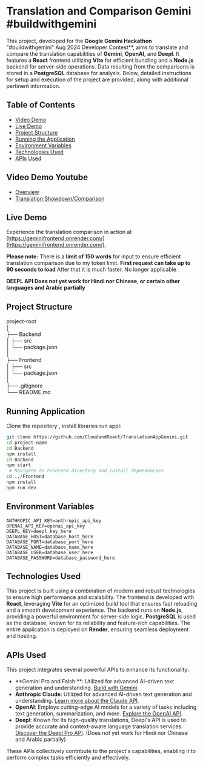 # Translation and Comparison Gemini #buildwithgemini
This project, developed for the **Google Gemini Hackathon** "#buildwithgemini" Aug 2024 Developer Contest**, aims to translate and compare the translation capabilities of **Gemini**, **OpenAI**, and **Deepl**. It features a **React** frontend utilizing **Vite** for efficient bundling and a **Node.js** backend for server-side operations. Data resulting from the comparisons is stored in a **PostgreSQL** database for analysis. Below, detailed instructions for setup and execution of the project are provided, along with additional pertinent information.

## Table of Contents
- [Video Demo](#video-demo)
- [Live Demo](#live-demo)
- [Project Structure](#project-structure)
- [Running the Application](#running-the-application)
- [Environment Variables](#environment-variables)
- [Technologies Used](#technologies-used)
- [APIs Used](#apis-used)


## Video Demo Youtube
- [Overview](https://youtu.be/024O7ulMLYw)
- [Translation Showdown/Comparison](https://youtu.be/OKZzCsR6YVU)

## Live Demo
Experience the translation comparison in action at [https://geminifrontend.onrender.com/](https://geminifrontend.onrender.com/).

**Please note:** There is a **limit of 150 words** for input to ensure efficient translation comparison due to my token limit.
**First request can take up to 90 seconds to load** After that it is much faster. No longer applicable

**DEEPL API Does not yet work for Hindi nor Chinese, or certain other languages and Arabic partially**


## Project Structure
project-root  
│  
├── Backend  
│   ├── src  
│   └── package.json  
│  
├── Frontend  
│   ├── src  
│   └── package.json  
│  
├── .gitignore  
└── README.md 

## Running Application
Clone the repository , install libraries run appl:

   ```sh
   git clone https://github.com/CloudandReact/TranslationAppGemini.git
   cd project-name
   cd Backend
   npm install
   cd Backend
   npm start
    # Navigate to Frontend directory and install dependencies
   cd ../Frontend
   npm install
   npm run dev
   ```
    

## Environment Variables

```plaintext
ANTHROPIC_API_KEY=anthropic_api_key
OPENAI_API_KEY=openai_api_key
DEEPL_KEY=deepl_key_here
DATABASE_HOST=database_host_here
DATABASE_PORT=database_port_here
DATABASE_NAME=database_name_here
DATABASE_USER=database_user_here
DATABASE_PASSWORD=database_password_here
```

## Technologies Used
This project is built using a combination of modern and robust technologies to ensure high performance and scalability. The frontend is developed with **React**, leveraging **Vite** for an optimized build tool that ensures fast reloading and a smooth development experience. The backend runs on **Node.js**, providing a powerful environment for server-side logic. **PostgreSQL** is used as the database, known for its reliability and feature-rich capabilities. The entire application is deployed on **Render**, ensuring seamless deployment and hosting.

## APIs Used

This project integrates several powerful APIs to enhance its functionality:

- **Gemini Pro and Falsh **: Utilized for advanced AI-driven text generation and understanding. [Build with Gemini](https://ai.google.dev/gemini-api).
- **Anthropic Claude**: Utilized for advanced AI-driven text generation and understanding. [Learn more about the Claude API](https://support.anthropic.com/en/collections/5370014-claude-api).
- **OpenAI**: Employs cutting-edge AI models for a variety of tasks including text generation, summarization, and more. [Explore the OpenAI API](https://openai.com/index/openai-api/).
- **Deepl**: Known for its high-quality translations, Deepl's API is used to provide accurate and context-aware language translation services. [Discover the Deepl Pro API](https://www.deepl.com/en/pro-api). (Does not yet work for Hindi nor Chinese and Arabic partially)

These APIs collectively contribute to the project's capabilities, enabling it to perform complex tasks efficiently and effectively.



    








